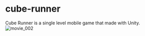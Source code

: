 # cube-runner
Cube Runner is a single level mobile game that made with Unity.
![movie_002](https://user-images.githubusercontent.com/100294574/157314906-c290157c-4025-4424-bfd5-d5e887b95e35.gif)

